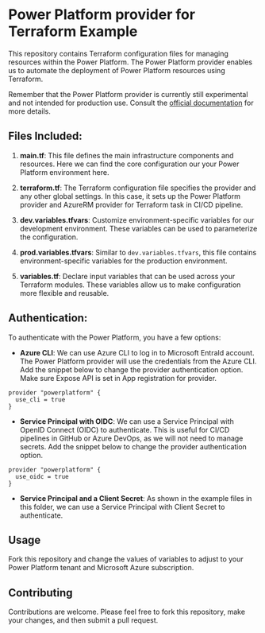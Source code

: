# Power Platform provider for Terraform Example

This repository contains Terraform configuration files for managing resources within the Power Platform. The Power Platform provider enables us to automate the deployment of Power Platform resources using Terraform.

Remember that the Power Platform provider is currently still experimental and not intended for production use. Consult the [official documentation](https://registry.terraform.io/providers/microsoft/power-platform/latest/docs) for more details.


## Files Included:

1. **main.tf**: This file defines the main infrastructure components and resources. Here we can find the core configuration our your Power Platform environment here.

2. **terraform.tf**: The Terraform configuration file specifies the provider and any other global settings. In this case, it sets up the Power Platform provider and AzureRM provider for Terraform task in CI/CD pipeline.

3. **dev.variables.tfvars**: Customize environment-specific variables for our development environment. These variables can be used to parameterize the configuration.

4. **prod.variables.tfvars**: Similar to `dev.variables.tfvars`, this file contains environment-specific variables for the production environment.

5. **variables.tf**: Declare input variables that can be used across your Terraform modules. These variables allow us to make configuration more flexible and reusable.

## Authentication:

To authenticate with the Power Platform, you have a few options:

- **Azure CLI**: We can use Azure CLI to log in to Microsoft EntraId account. The Power Platform provider will use the credentials from the Azure CLI. Add the snippet below to change the provider authentication option. Make sure Expose API is set in App registration for provider.
```
provider "powerplatform" {
  use_cli = true
}
```
- **Service Principal with OIDC**: We can use a Service Principal with OpenID Connect (OIDC) to authenticate. This is useful for CI/CD pipelines in GitHub or Azure DevOps, as we will not need to manage secrets. Add the snippet below to change the provider authentication option.

```
provider "powerplatform" {
  use_oidc = true
}
```

- **Service Principal and a Client Secret**: As shown in the example files in this folder, we can use a Service Principal with Client Secret to authenticate.


## Usage

Fork this repository and change the values of variables to adjust to your Power Platform tenant and Microsoft Azure subscription.


## Contributing

Contributions are welcome. Please feel free to fork this repository, make your changes, and then submit a pull request.
